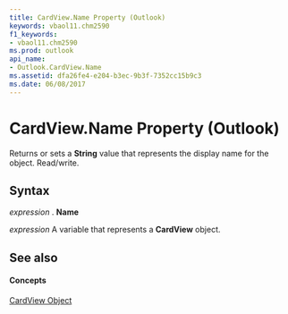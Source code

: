 ```yaml
---
title: CardView.Name Property (Outlook)
keywords: vbaol11.chm2590
f1_keywords:
- vbaol11.chm2590
ms.prod: outlook
api_name:
- Outlook.CardView.Name
ms.assetid: dfa26fe4-e204-b3ec-9b3f-7352cc15b9c3
ms.date: 06/08/2017
---
```



# CardView.Name Property (Outlook)

Returns or sets a **String** value that represents the display name for the object. Read/write.


## Syntax

 _expression_ . **Name**

 _expression_ A variable that represents a **CardView** object.


## See also


#### Concepts


[CardView Object](cardview-object-outlook.md)

